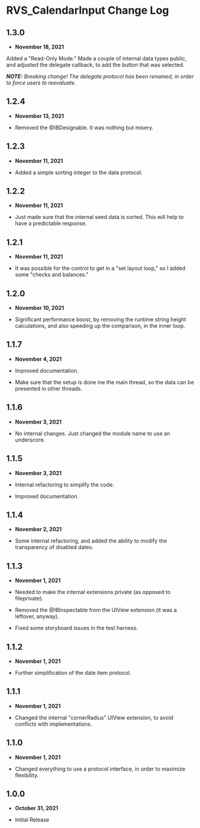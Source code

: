 # RVS_CalendarInput Change Log

## 1.3.0

- **November 18, 2021**

Added a "Read-Only Mode."
Made a couple of internal data types public, and adjusted the delegate callback, to add the button that was selected.

***NOTE:** Breaking change! The delegate protocol has been renamed, in order to force users to reevaluate.*

## 1.2.4

- **November 13, 2021**

- Removed the @IBDesignable. It was nothing but misery.

## 1.2.3

- **November 11, 2021**

- Added a simple sorting integer to the data protocol.

## 1.2.2

- **November 11, 2021**

- Just made sure that the internal seed data is sorted. This will help to have a predictable response.

## 1.2.1

- **November 11, 2021**

- It was possible for the control to get in a "set layout loop," so I added some "checks and balances."

## 1.2.0

- **November 10, 2021**

- Significant performance boost, by removing the runtime string height calculations, and also speeding up the comparison, in the inner loop.

## 1.1.7

- **November 4, 2021**

- Improved documentation.
- Make sure that the setup is done ine the main thread, so the data can be presented in other threads.

## 1.1.6

- **November 3, 2021**

- No internal changes. Just changed the module name to use an underscore.

## 1.1.5

- **November 3, 2021**

- Internal refactoring to simplify the code.
- Improved documentation.

## 1.1.4

- **November 2, 2021**

- Some internal refactoring, and added the ability to modify the transparency of disabled dates.

## 1.1.3

- **November 1, 2021**

- Needed to make the internal extensions private (as opposed to fileprivate).
- Removed the @IBInspectable from the UIView extension (it was a leftover, anyway).
- Fixed some storyboard issues in the test harness.

## 1.1.2

- **November 1, 2021**

- Further simplification of the date item protocol.

## 1.1.1

- **November 1, 2021**

- Changed the internal "cornerRadius" UIView extension, to avoid conflicts with implementations.

## 1.1.0

- **November 1, 2021**

- Changed everything to use a protocol interface, in order to maximize flexibility.

## 1.0.0

- **October 31, 2021**

- Initial Release
